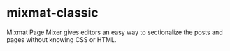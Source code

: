 # mixmat-classic
Mixmat Page Mixer gives editors an easy way to sectionalize the posts and pages without knowing CSS or HTML.
